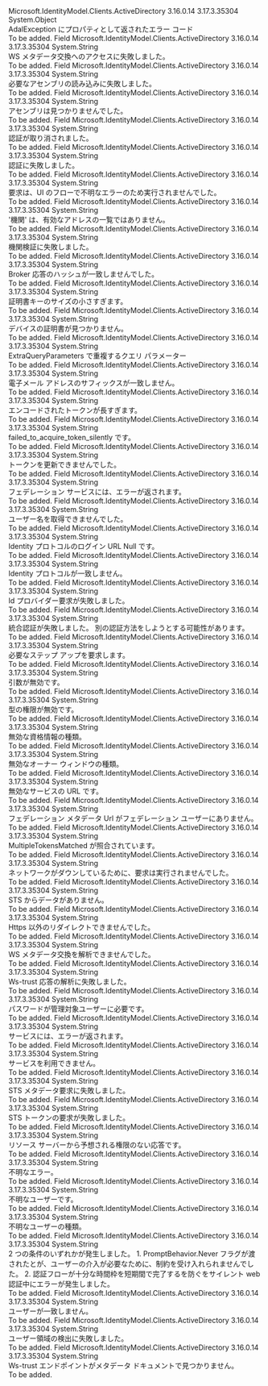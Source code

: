 <Type Name="AdalError" FullName="Microsoft.IdentityModel.Clients.ActiveDirectory.AdalError">
  <TypeSignature Language="C#" Value="public static class AdalError" />
  <TypeSignature Language="ILAsm" Value=".class public auto ansi abstract sealed beforefieldinit AdalError extends System.Object" />
  <TypeSignature Language="DocId" Value="T:Microsoft.IdentityModel.Clients.ActiveDirectory.AdalError" />
  <TypeSignature Language="VB.NET" Value="Public Class AdalError" />
  <TypeSignature Language="F#" Value="type AdalError = class" />
  <AssemblyInfo>
    <AssemblyName>Microsoft.IdentityModel.Clients.ActiveDirectory</AssemblyName>
    <AssemblyVersion>3.16.0.14</AssemblyVersion>
    <AssemblyVersion>3.17.3.35304</AssemblyVersion>
  </AssemblyInfo>
  <Base>
    <BaseTypeName>System.Object</BaseTypeName>
  </Base>
  <Interfaces />
  <Docs>
    <summary>
            AdalException にプロパティとして返されたエラー コード
            </summary>
    <remarks>To be added.</remarks>
  </Docs>
  <Members>
    <Member MemberName="AccessingWsMetadataExchangeFailed">
      <MemberSignature Language="C#" Value="public const string AccessingWsMetadataExchangeFailed;" />
      <MemberSignature Language="ILAsm" Value=".field public static literal string AccessingWsMetadataExchangeFailed" />
      <MemberSignature Language="DocId" Value="F:Microsoft.IdentityModel.Clients.ActiveDirectory.AdalError.AccessingWsMetadataExchangeFailed" />
      <MemberSignature Language="VB.NET" Value="Public Const AccessingWsMetadataExchangeFailed As String " />
      <MemberSignature Language="F#" Value="val mutable AccessingWsMetadataExchangeFailed : string" Usage="Microsoft.IdentityModel.Clients.ActiveDirectory.AdalError.AccessingWsMetadataExchangeFailed" />
      <MemberType>Field</MemberType>
      <AssemblyInfo>
        <AssemblyName>Microsoft.IdentityModel.Clients.ActiveDirectory</AssemblyName>
        <AssemblyVersion>3.16.0.14</AssemblyVersion>
        <AssemblyVersion>3.17.3.35304</AssemblyVersion>
      </AssemblyInfo>
      <ReturnValue>
        <ReturnType>System.String</ReturnType>
      </ReturnValue>
      <Docs>
        <summary>
            WS メタデータ交換へのアクセスに失敗しました。
            </summary>
        <remarks>To be added.</remarks>
      </Docs>
    </Member>
    <Member MemberName="AssemblyLoadFailed">
      <MemberSignature Language="C#" Value="public const string AssemblyLoadFailed;" />
      <MemberSignature Language="ILAsm" Value=".field public static literal string AssemblyLoadFailed" />
      <MemberSignature Language="DocId" Value="F:Microsoft.IdentityModel.Clients.ActiveDirectory.AdalError.AssemblyLoadFailed" />
      <MemberSignature Language="VB.NET" Value="Public Const AssemblyLoadFailed As String " />
      <MemberSignature Language="F#" Value="val mutable AssemblyLoadFailed : string" Usage="Microsoft.IdentityModel.Clients.ActiveDirectory.AdalError.AssemblyLoadFailed" />
      <MemberType>Field</MemberType>
      <AssemblyInfo>
        <AssemblyName>Microsoft.IdentityModel.Clients.ActiveDirectory</AssemblyName>
        <AssemblyVersion>3.16.0.14</AssemblyVersion>
        <AssemblyVersion>3.17.3.35304</AssemblyVersion>
      </AssemblyInfo>
      <ReturnValue>
        <ReturnType>System.String</ReturnType>
      </ReturnValue>
      <Docs>
        <summary>
            必要なアセンブリの読み込みに失敗しました。
            </summary>
        <remarks>To be added.</remarks>
      </Docs>
    </Member>
    <Member MemberName="AssemblyNotFound">
      <MemberSignature Language="C#" Value="public const string AssemblyNotFound;" />
      <MemberSignature Language="ILAsm" Value=".field public static literal string AssemblyNotFound" />
      <MemberSignature Language="DocId" Value="F:Microsoft.IdentityModel.Clients.ActiveDirectory.AdalError.AssemblyNotFound" />
      <MemberSignature Language="VB.NET" Value="Public Const AssemblyNotFound As String " />
      <MemberSignature Language="F#" Value="val mutable AssemblyNotFound : string" Usage="Microsoft.IdentityModel.Clients.ActiveDirectory.AdalError.AssemblyNotFound" />
      <MemberType>Field</MemberType>
      <AssemblyInfo>
        <AssemblyName>Microsoft.IdentityModel.Clients.ActiveDirectory</AssemblyName>
        <AssemblyVersion>3.16.0.14</AssemblyVersion>
        <AssemblyVersion>3.17.3.35304</AssemblyVersion>
      </AssemblyInfo>
      <ReturnValue>
        <ReturnType>System.String</ReturnType>
      </ReturnValue>
      <Docs>
        <summary>
            アセンブリは見つかりませんでした。
            </summary>
        <remarks>To be added.</remarks>
      </Docs>
    </Member>
    <Member MemberName="AuthenticationCanceled">
      <MemberSignature Language="C#" Value="public const string AuthenticationCanceled;" />
      <MemberSignature Language="ILAsm" Value=".field public static literal string AuthenticationCanceled" />
      <MemberSignature Language="DocId" Value="F:Microsoft.IdentityModel.Clients.ActiveDirectory.AdalError.AuthenticationCanceled" />
      <MemberSignature Language="VB.NET" Value="Public Const AuthenticationCanceled As String " />
      <MemberSignature Language="F#" Value="val mutable AuthenticationCanceled : string" Usage="Microsoft.IdentityModel.Clients.ActiveDirectory.AdalError.AuthenticationCanceled" />
      <MemberType>Field</MemberType>
      <AssemblyInfo>
        <AssemblyName>Microsoft.IdentityModel.Clients.ActiveDirectory</AssemblyName>
        <AssemblyVersion>3.16.0.14</AssemblyVersion>
        <AssemblyVersion>3.17.3.35304</AssemblyVersion>
      </AssemblyInfo>
      <ReturnValue>
        <ReturnType>System.String</ReturnType>
      </ReturnValue>
      <Docs>
        <summary>
            認証が取り消されました。
            </summary>
        <remarks>To be added.</remarks>
      </Docs>
    </Member>
    <Member MemberName="AuthenticationFailed">
      <MemberSignature Language="C#" Value="public const string AuthenticationFailed;" />
      <MemberSignature Language="ILAsm" Value=".field public static literal string AuthenticationFailed" />
      <MemberSignature Language="DocId" Value="F:Microsoft.IdentityModel.Clients.ActiveDirectory.AdalError.AuthenticationFailed" />
      <MemberSignature Language="VB.NET" Value="Public Const AuthenticationFailed As String " />
      <MemberSignature Language="F#" Value="val mutable AuthenticationFailed : string" Usage="Microsoft.IdentityModel.Clients.ActiveDirectory.AdalError.AuthenticationFailed" />
      <MemberType>Field</MemberType>
      <AssemblyInfo>
        <AssemblyName>Microsoft.IdentityModel.Clients.ActiveDirectory</AssemblyName>
        <AssemblyVersion>3.16.0.14</AssemblyVersion>
        <AssemblyVersion>3.17.3.35304</AssemblyVersion>
      </AssemblyInfo>
      <ReturnValue>
        <ReturnType>System.String</ReturnType>
      </ReturnValue>
      <Docs>
        <summary>
            認証に失敗しました。
            </summary>
        <remarks>To be added.</remarks>
      </Docs>
    </Member>
    <Member MemberName="AuthenticationUiFailed">
      <MemberSignature Language="C#" Value="public const string AuthenticationUiFailed;" />
      <MemberSignature Language="ILAsm" Value=".field public static literal string AuthenticationUiFailed" />
      <MemberSignature Language="DocId" Value="F:Microsoft.IdentityModel.Clients.ActiveDirectory.AdalError.AuthenticationUiFailed" />
      <MemberSignature Language="VB.NET" Value="Public Const AuthenticationUiFailed As String " />
      <MemberSignature Language="F#" Value="val mutable AuthenticationUiFailed : string" Usage="Microsoft.IdentityModel.Clients.ActiveDirectory.AdalError.AuthenticationUiFailed" />
      <MemberType>Field</MemberType>
      <AssemblyInfo>
        <AssemblyName>Microsoft.IdentityModel.Clients.ActiveDirectory</AssemblyName>
        <AssemblyVersion>3.16.0.14</AssemblyVersion>
        <AssemblyVersion>3.17.3.35304</AssemblyVersion>
      </AssemblyInfo>
      <ReturnValue>
        <ReturnType>System.String</ReturnType>
      </ReturnValue>
      <Docs>
        <summary>
            要求は、UI のフローで不明なエラーのため実行されませんでした。
            </summary>
        <remarks>To be added.</remarks>
      </Docs>
    </Member>
    <Member MemberName="AuthorityNotInValidList">
      <MemberSignature Language="C#" Value="public const string AuthorityNotInValidList;" />
      <MemberSignature Language="ILAsm" Value=".field public static literal string AuthorityNotInValidList" />
      <MemberSignature Language="DocId" Value="F:Microsoft.IdentityModel.Clients.ActiveDirectory.AdalError.AuthorityNotInValidList" />
      <MemberSignature Language="VB.NET" Value="Public Const AuthorityNotInValidList As String " />
      <MemberSignature Language="F#" Value="val mutable AuthorityNotInValidList : string" Usage="Microsoft.IdentityModel.Clients.ActiveDirectory.AdalError.AuthorityNotInValidList" />
      <MemberType>Field</MemberType>
      <AssemblyInfo>
        <AssemblyName>Microsoft.IdentityModel.Clients.ActiveDirectory</AssemblyName>
        <AssemblyVersion>3.16.0.14</AssemblyVersion>
        <AssemblyVersion>3.17.3.35304</AssemblyVersion>
      </AssemblyInfo>
      <ReturnValue>
        <ReturnType>System.String</ReturnType>
      </ReturnValue>
      <Docs>
        <summary>
            '機関' は、有効なアドレスの一覧ではありません。
            </summary>
        <remarks>To be added.</remarks>
      </Docs>
    </Member>
    <Member MemberName="AuthorityValidationFailed">
      <MemberSignature Language="C#" Value="public const string AuthorityValidationFailed;" />
      <MemberSignature Language="ILAsm" Value=".field public static literal string AuthorityValidationFailed" />
      <MemberSignature Language="DocId" Value="F:Microsoft.IdentityModel.Clients.ActiveDirectory.AdalError.AuthorityValidationFailed" />
      <MemberSignature Language="VB.NET" Value="Public Const AuthorityValidationFailed As String " />
      <MemberSignature Language="F#" Value="val mutable AuthorityValidationFailed : string" Usage="Microsoft.IdentityModel.Clients.ActiveDirectory.AdalError.AuthorityValidationFailed" />
      <MemberType>Field</MemberType>
      <AssemblyInfo>
        <AssemblyName>Microsoft.IdentityModel.Clients.ActiveDirectory</AssemblyName>
        <AssemblyVersion>3.16.0.14</AssemblyVersion>
        <AssemblyVersion>3.17.3.35304</AssemblyVersion>
      </AssemblyInfo>
      <ReturnValue>
        <ReturnType>System.String</ReturnType>
      </ReturnValue>
      <Docs>
        <summary>
            機関検証に失敗しました。
            </summary>
        <remarks>To be added.</remarks>
      </Docs>
    </Member>
    <Member MemberName="BrokerReponseHashMismatch">
      <MemberSignature Language="C#" Value="public const string BrokerReponseHashMismatch;" />
      <MemberSignature Language="ILAsm" Value=".field public static literal string BrokerReponseHashMismatch" />
      <MemberSignature Language="DocId" Value="F:Microsoft.IdentityModel.Clients.ActiveDirectory.AdalError.BrokerReponseHashMismatch" />
      <MemberSignature Language="VB.NET" Value="Public Const BrokerReponseHashMismatch As String " />
      <MemberSignature Language="F#" Value="val mutable BrokerReponseHashMismatch : string" Usage="Microsoft.IdentityModel.Clients.ActiveDirectory.AdalError.BrokerReponseHashMismatch" />
      <MemberType>Field</MemberType>
      <AssemblyInfo>
        <AssemblyName>Microsoft.IdentityModel.Clients.ActiveDirectory</AssemblyName>
        <AssemblyVersion>3.16.0.14</AssemblyVersion>
        <AssemblyVersion>3.17.3.35304</AssemblyVersion>
      </AssemblyInfo>
      <ReturnValue>
        <ReturnType>System.String</ReturnType>
      </ReturnValue>
      <Docs>
        <summary>
            Broker 応答のハッシュが一致しませんでした。
            </summary>
        <remarks>To be added.</remarks>
      </Docs>
    </Member>
    <Member MemberName="CertificateKeySizeTooSmall">
      <MemberSignature Language="C#" Value="public const string CertificateKeySizeTooSmall;" />
      <MemberSignature Language="ILAsm" Value=".field public static literal string CertificateKeySizeTooSmall" />
      <MemberSignature Language="DocId" Value="F:Microsoft.IdentityModel.Clients.ActiveDirectory.AdalError.CertificateKeySizeTooSmall" />
      <MemberSignature Language="VB.NET" Value="Public Const CertificateKeySizeTooSmall As String " />
      <MemberSignature Language="F#" Value="val mutable CertificateKeySizeTooSmall : string" Usage="Microsoft.IdentityModel.Clients.ActiveDirectory.AdalError.CertificateKeySizeTooSmall" />
      <MemberType>Field</MemberType>
      <AssemblyInfo>
        <AssemblyName>Microsoft.IdentityModel.Clients.ActiveDirectory</AssemblyName>
        <AssemblyVersion>3.16.0.14</AssemblyVersion>
        <AssemblyVersion>3.17.3.35304</AssemblyVersion>
      </AssemblyInfo>
      <ReturnValue>
        <ReturnType>System.String</ReturnType>
      </ReturnValue>
      <Docs>
        <summary>
            証明書キーのサイズの小さすぎます。
            </summary>
        <remarks>To be added.</remarks>
      </Docs>
    </Member>
    <Member MemberName="DeviceCertificateNotFound">
      <MemberSignature Language="C#" Value="public const string DeviceCertificateNotFound;" />
      <MemberSignature Language="ILAsm" Value=".field public static literal string DeviceCertificateNotFound" />
      <MemberSignature Language="DocId" Value="F:Microsoft.IdentityModel.Clients.ActiveDirectory.AdalError.DeviceCertificateNotFound" />
      <MemberSignature Language="VB.NET" Value="Public Const DeviceCertificateNotFound As String " />
      <MemberSignature Language="F#" Value="val mutable DeviceCertificateNotFound : string" Usage="Microsoft.IdentityModel.Clients.ActiveDirectory.AdalError.DeviceCertificateNotFound" />
      <MemberType>Field</MemberType>
      <AssemblyInfo>
        <AssemblyName>Microsoft.IdentityModel.Clients.ActiveDirectory</AssemblyName>
        <AssemblyVersion>3.16.0.14</AssemblyVersion>
        <AssemblyVersion>3.17.3.35304</AssemblyVersion>
      </AssemblyInfo>
      <ReturnValue>
        <ReturnType>System.String</ReturnType>
      </ReturnValue>
      <Docs>
        <summary>
            デバイスの証明書が見つかりません。
            </summary>
        <remarks>To be added.</remarks>
      </Docs>
    </Member>
    <Member MemberName="DuplicateQueryParameter">
      <MemberSignature Language="C#" Value="public const string DuplicateQueryParameter;" />
      <MemberSignature Language="ILAsm" Value=".field public static literal string DuplicateQueryParameter" />
      <MemberSignature Language="DocId" Value="F:Microsoft.IdentityModel.Clients.ActiveDirectory.AdalError.DuplicateQueryParameter" />
      <MemberSignature Language="VB.NET" Value="Public Const DuplicateQueryParameter As String " />
      <MemberSignature Language="F#" Value="val mutable DuplicateQueryParameter : string" Usage="Microsoft.IdentityModel.Clients.ActiveDirectory.AdalError.DuplicateQueryParameter" />
      <MemberType>Field</MemberType>
      <AssemblyInfo>
        <AssemblyName>Microsoft.IdentityModel.Clients.ActiveDirectory</AssemblyName>
        <AssemblyVersion>3.16.0.14</AssemblyVersion>
        <AssemblyVersion>3.17.3.35304</AssemblyVersion>
      </AssemblyInfo>
      <ReturnValue>
        <ReturnType>System.String</ReturnType>
      </ReturnValue>
      <Docs>
        <summary>
            ExtraQueryParameters で重複するクエリ パラメーター
            </summary>
        <remarks>To be added.</remarks>
      </Docs>
    </Member>
    <Member MemberName="EmailAddressSuffixMismatch">
      <MemberSignature Language="C#" Value="public const string EmailAddressSuffixMismatch;" />
      <MemberSignature Language="ILAsm" Value=".field public static literal string EmailAddressSuffixMismatch" />
      <MemberSignature Language="DocId" Value="F:Microsoft.IdentityModel.Clients.ActiveDirectory.AdalError.EmailAddressSuffixMismatch" />
      <MemberSignature Language="VB.NET" Value="Public Const EmailAddressSuffixMismatch As String " />
      <MemberSignature Language="F#" Value="val mutable EmailAddressSuffixMismatch : string" Usage="Microsoft.IdentityModel.Clients.ActiveDirectory.AdalError.EmailAddressSuffixMismatch" />
      <MemberType>Field</MemberType>
      <AssemblyInfo>
        <AssemblyName>Microsoft.IdentityModel.Clients.ActiveDirectory</AssemblyName>
        <AssemblyVersion>3.16.0.14</AssemblyVersion>
        <AssemblyVersion>3.17.3.35304</AssemblyVersion>
      </AssemblyInfo>
      <ReturnValue>
        <ReturnType>System.String</ReturnType>
      </ReturnValue>
      <Docs>
        <summary>
            電子メール アドレスのサフィックスが一致しません。
            </summary>
        <remarks>To be added.</remarks>
      </Docs>
    </Member>
    <Member MemberName="EncodedTokenTooLong">
      <MemberSignature Language="C#" Value="public const string EncodedTokenTooLong;" />
      <MemberSignature Language="ILAsm" Value=".field public static literal string EncodedTokenTooLong" />
      <MemberSignature Language="DocId" Value="F:Microsoft.IdentityModel.Clients.ActiveDirectory.AdalError.EncodedTokenTooLong" />
      <MemberSignature Language="VB.NET" Value="Public Const EncodedTokenTooLong As String " />
      <MemberSignature Language="F#" Value="val mutable EncodedTokenTooLong : string" Usage="Microsoft.IdentityModel.Clients.ActiveDirectory.AdalError.EncodedTokenTooLong" />
      <MemberType>Field</MemberType>
      <AssemblyInfo>
        <AssemblyName>Microsoft.IdentityModel.Clients.ActiveDirectory</AssemblyName>
        <AssemblyVersion>3.16.0.14</AssemblyVersion>
        <AssemblyVersion>3.17.3.35304</AssemblyVersion>
      </AssemblyInfo>
      <ReturnValue>
        <ReturnType>System.String</ReturnType>
      </ReturnValue>
      <Docs>
        <summary>
            エンコードされたトークンが長すぎます。
            </summary>
        <remarks>To be added.</remarks>
      </Docs>
    </Member>
    <Member MemberName="FailedToAcquireTokenSilently">
      <MemberSignature Language="C#" Value="public const string FailedToAcquireTokenSilently;" />
      <MemberSignature Language="ILAsm" Value=".field public static literal string FailedToAcquireTokenSilently" />
      <MemberSignature Language="DocId" Value="F:Microsoft.IdentityModel.Clients.ActiveDirectory.AdalError.FailedToAcquireTokenSilently" />
      <MemberSignature Language="VB.NET" Value="Public Const FailedToAcquireTokenSilently As String " />
      <MemberSignature Language="F#" Value="val mutable FailedToAcquireTokenSilently : string" Usage="Microsoft.IdentityModel.Clients.ActiveDirectory.AdalError.FailedToAcquireTokenSilently" />
      <MemberType>Field</MemberType>
      <AssemblyInfo>
        <AssemblyName>Microsoft.IdentityModel.Clients.ActiveDirectory</AssemblyName>
        <AssemblyVersion>3.16.0.14</AssemblyVersion>
        <AssemblyVersion>3.17.3.35304</AssemblyVersion>
      </AssemblyInfo>
      <ReturnValue>
        <ReturnType>System.String</ReturnType>
      </ReturnValue>
      <Docs>
        <summary>
            failed_to_acquire_token_silently です。
            </summary>
        <remarks>To be added.</remarks>
      </Docs>
    </Member>
    <Member MemberName="FailedToRefreshToken">
      <MemberSignature Language="C#" Value="public const string FailedToRefreshToken;" />
      <MemberSignature Language="ILAsm" Value=".field public static literal string FailedToRefreshToken" />
      <MemberSignature Language="DocId" Value="F:Microsoft.IdentityModel.Clients.ActiveDirectory.AdalError.FailedToRefreshToken" />
      <MemberSignature Language="VB.NET" Value="Public Const FailedToRefreshToken As String " />
      <MemberSignature Language="F#" Value="val mutable FailedToRefreshToken : string" Usage="Microsoft.IdentityModel.Clients.ActiveDirectory.AdalError.FailedToRefreshToken" />
      <MemberType>Field</MemberType>
      <AssemblyInfo>
        <AssemblyName>Microsoft.IdentityModel.Clients.ActiveDirectory</AssemblyName>
        <AssemblyVersion>3.16.0.14</AssemblyVersion>
        <AssemblyVersion>3.17.3.35304</AssemblyVersion>
      </AssemblyInfo>
      <ReturnValue>
        <ReturnType>System.String</ReturnType>
      </ReturnValue>
      <Docs>
        <summary>
            トークンを更新できませんでした。
            </summary>
        <remarks>To be added.</remarks>
      </Docs>
    </Member>
    <Member MemberName="FederatedServiceReturnedError">
      <MemberSignature Language="C#" Value="public const string FederatedServiceReturnedError;" />
      <MemberSignature Language="ILAsm" Value=".field public static literal string FederatedServiceReturnedError" />
      <MemberSignature Language="DocId" Value="F:Microsoft.IdentityModel.Clients.ActiveDirectory.AdalError.FederatedServiceReturnedError" />
      <MemberSignature Language="VB.NET" Value="Public Const FederatedServiceReturnedError As String " />
      <MemberSignature Language="F#" Value="val mutable FederatedServiceReturnedError : string" Usage="Microsoft.IdentityModel.Clients.ActiveDirectory.AdalError.FederatedServiceReturnedError" />
      <MemberType>Field</MemberType>
      <AssemblyInfo>
        <AssemblyName>Microsoft.IdentityModel.Clients.ActiveDirectory</AssemblyName>
        <AssemblyVersion>3.16.0.14</AssemblyVersion>
        <AssemblyVersion>3.17.3.35304</AssemblyVersion>
      </AssemblyInfo>
      <ReturnValue>
        <ReturnType>System.String</ReturnType>
      </ReturnValue>
      <Docs>
        <summary>
            フェデレーション サービスには、エラーが返されます。
            </summary>
        <remarks>To be added.</remarks>
      </Docs>
    </Member>
    <Member MemberName="GetUserNameFailed">
      <MemberSignature Language="C#" Value="public const string GetUserNameFailed;" />
      <MemberSignature Language="ILAsm" Value=".field public static literal string GetUserNameFailed" />
      <MemberSignature Language="DocId" Value="F:Microsoft.IdentityModel.Clients.ActiveDirectory.AdalError.GetUserNameFailed" />
      <MemberSignature Language="VB.NET" Value="Public Const GetUserNameFailed As String " />
      <MemberSignature Language="F#" Value="val mutable GetUserNameFailed : string" Usage="Microsoft.IdentityModel.Clients.ActiveDirectory.AdalError.GetUserNameFailed" />
      <MemberType>Field</MemberType>
      <AssemblyInfo>
        <AssemblyName>Microsoft.IdentityModel.Clients.ActiveDirectory</AssemblyName>
        <AssemblyVersion>3.16.0.14</AssemblyVersion>
        <AssemblyVersion>3.17.3.35304</AssemblyVersion>
      </AssemblyInfo>
      <ReturnValue>
        <ReturnType>System.String</ReturnType>
      </ReturnValue>
      <Docs>
        <summary>
            ユーザー名を取得できませんでした。
            </summary>
        <remarks>To be added.</remarks>
      </Docs>
    </Member>
    <Member MemberName="IdentityProtocolLoginUrlNull">
      <MemberSignature Language="C#" Value="public const string IdentityProtocolLoginUrlNull;" />
      <MemberSignature Language="ILAsm" Value=".field public static literal string IdentityProtocolLoginUrlNull" />
      <MemberSignature Language="DocId" Value="F:Microsoft.IdentityModel.Clients.ActiveDirectory.AdalError.IdentityProtocolLoginUrlNull" />
      <MemberSignature Language="VB.NET" Value="Public Const IdentityProtocolLoginUrlNull As String " />
      <MemberSignature Language="F#" Value="val mutable IdentityProtocolLoginUrlNull : string" Usage="Microsoft.IdentityModel.Clients.ActiveDirectory.AdalError.IdentityProtocolLoginUrlNull" />
      <MemberType>Field</MemberType>
      <AssemblyInfo>
        <AssemblyName>Microsoft.IdentityModel.Clients.ActiveDirectory</AssemblyName>
        <AssemblyVersion>3.16.0.14</AssemblyVersion>
        <AssemblyVersion>3.17.3.35304</AssemblyVersion>
      </AssemblyInfo>
      <ReturnValue>
        <ReturnType>System.String</ReturnType>
      </ReturnValue>
      <Docs>
        <summary>
            Identity プロトコルのログイン URL Null です。
            </summary>
        <remarks>To be added.</remarks>
      </Docs>
    </Member>
    <Member MemberName="IdentityProtocolMismatch">
      <MemberSignature Language="C#" Value="public const string IdentityProtocolMismatch;" />
      <MemberSignature Language="ILAsm" Value=".field public static literal string IdentityProtocolMismatch" />
      <MemberSignature Language="DocId" Value="F:Microsoft.IdentityModel.Clients.ActiveDirectory.AdalError.IdentityProtocolMismatch" />
      <MemberSignature Language="VB.NET" Value="Public Const IdentityProtocolMismatch As String " />
      <MemberSignature Language="F#" Value="val mutable IdentityProtocolMismatch : string" Usage="Microsoft.IdentityModel.Clients.ActiveDirectory.AdalError.IdentityProtocolMismatch" />
      <MemberType>Field</MemberType>
      <AssemblyInfo>
        <AssemblyName>Microsoft.IdentityModel.Clients.ActiveDirectory</AssemblyName>
        <AssemblyVersion>3.16.0.14</AssemblyVersion>
        <AssemblyVersion>3.17.3.35304</AssemblyVersion>
      </AssemblyInfo>
      <ReturnValue>
        <ReturnType>System.String</ReturnType>
      </ReturnValue>
      <Docs>
        <summary>
            Identity プロトコルが一致しません。
            </summary>
        <remarks>To be added.</remarks>
      </Docs>
    </Member>
    <Member MemberName="IdentityProviderRequestFailed">
      <MemberSignature Language="C#" Value="public const string IdentityProviderRequestFailed;" />
      <MemberSignature Language="ILAsm" Value=".field public static literal string IdentityProviderRequestFailed" />
      <MemberSignature Language="DocId" Value="F:Microsoft.IdentityModel.Clients.ActiveDirectory.AdalError.IdentityProviderRequestFailed" />
      <MemberSignature Language="VB.NET" Value="Public Const IdentityProviderRequestFailed As String " />
      <MemberSignature Language="F#" Value="val mutable IdentityProviderRequestFailed : string" Usage="Microsoft.IdentityModel.Clients.ActiveDirectory.AdalError.IdentityProviderRequestFailed" />
      <MemberType>Field</MemberType>
      <AssemblyInfo>
        <AssemblyName>Microsoft.IdentityModel.Clients.ActiveDirectory</AssemblyName>
        <AssemblyVersion>3.16.0.14</AssemblyVersion>
        <AssemblyVersion>3.17.3.35304</AssemblyVersion>
      </AssemblyInfo>
      <ReturnValue>
        <ReturnType>System.String</ReturnType>
      </ReturnValue>
      <Docs>
        <summary>
            Id プロバイダー要求が失敗しました。
            </summary>
        <remarks>To be added.</remarks>
      </Docs>
    </Member>
    <Member MemberName="IntegratedAuthFailed">
      <MemberSignature Language="C#" Value="public const string IntegratedAuthFailed;" />
      <MemberSignature Language="ILAsm" Value=".field public static literal string IntegratedAuthFailed" />
      <MemberSignature Language="DocId" Value="F:Microsoft.IdentityModel.Clients.ActiveDirectory.AdalError.IntegratedAuthFailed" />
      <MemberSignature Language="VB.NET" Value="Public Const IntegratedAuthFailed As String " />
      <MemberSignature Language="F#" Value="val mutable IntegratedAuthFailed : string" Usage="Microsoft.IdentityModel.Clients.ActiveDirectory.AdalError.IntegratedAuthFailed" />
      <MemberType>Field</MemberType>
      <AssemblyInfo>
        <AssemblyName>Microsoft.IdentityModel.Clients.ActiveDirectory</AssemblyName>
        <AssemblyVersion>3.16.0.14</AssemblyVersion>
        <AssemblyVersion>3.17.3.35304</AssemblyVersion>
      </AssemblyInfo>
      <ReturnValue>
        <ReturnType>System.String</ReturnType>
      </ReturnValue>
      <Docs>
        <summary>
            統合認証が失敗しました。 別の認証方法をしようとする可能性があります。
            </summary>
        <remarks>To be added.</remarks>
      </Docs>
    </Member>
    <Member MemberName="InteractionRequired">
      <MemberSignature Language="C#" Value="public const string InteractionRequired;" />
      <MemberSignature Language="ILAsm" Value=".field public static literal string InteractionRequired" />
      <MemberSignature Language="DocId" Value="F:Microsoft.IdentityModel.Clients.ActiveDirectory.AdalError.InteractionRequired" />
      <MemberSignature Language="VB.NET" Value="Public Const InteractionRequired As String " />
      <MemberSignature Language="F#" Value="val mutable InteractionRequired : string" Usage="Microsoft.IdentityModel.Clients.ActiveDirectory.AdalError.InteractionRequired" />
      <MemberType>Field</MemberType>
      <AssemblyInfo>
        <AssemblyName>Microsoft.IdentityModel.Clients.ActiveDirectory</AssemblyName>
        <AssemblyVersion>3.16.0.14</AssemblyVersion>
        <AssemblyVersion>3.17.3.35304</AssemblyVersion>
      </AssemblyInfo>
      <ReturnValue>
        <ReturnType>System.String</ReturnType>
      </ReturnValue>
      <Docs>
        <summary>
            必要なステップ アップを要求します。
            </summary>
        <remarks>To be added.</remarks>
      </Docs>
    </Member>
    <Member MemberName="InvalidArgument">
      <MemberSignature Language="C#" Value="public const string InvalidArgument;" />
      <MemberSignature Language="ILAsm" Value=".field public static literal string InvalidArgument" />
      <MemberSignature Language="DocId" Value="F:Microsoft.IdentityModel.Clients.ActiveDirectory.AdalError.InvalidArgument" />
      <MemberSignature Language="VB.NET" Value="Public Const InvalidArgument As String " />
      <MemberSignature Language="F#" Value="val mutable InvalidArgument : string" Usage="Microsoft.IdentityModel.Clients.ActiveDirectory.AdalError.InvalidArgument" />
      <MemberType>Field</MemberType>
      <AssemblyInfo>
        <AssemblyName>Microsoft.IdentityModel.Clients.ActiveDirectory</AssemblyName>
        <AssemblyVersion>3.16.0.14</AssemblyVersion>
        <AssemblyVersion>3.17.3.35304</AssemblyVersion>
      </AssemblyInfo>
      <ReturnValue>
        <ReturnType>System.String</ReturnType>
      </ReturnValue>
      <Docs>
        <summary>
            引数が無効です。
            </summary>
        <remarks>To be added.</remarks>
      </Docs>
    </Member>
    <Member MemberName="InvalidAuthorityType">
      <MemberSignature Language="C#" Value="public const string InvalidAuthorityType;" />
      <MemberSignature Language="ILAsm" Value=".field public static literal string InvalidAuthorityType" />
      <MemberSignature Language="DocId" Value="F:Microsoft.IdentityModel.Clients.ActiveDirectory.AdalError.InvalidAuthorityType" />
      <MemberSignature Language="VB.NET" Value="Public Const InvalidAuthorityType As String " />
      <MemberSignature Language="F#" Value="val mutable InvalidAuthorityType : string" Usage="Microsoft.IdentityModel.Clients.ActiveDirectory.AdalError.InvalidAuthorityType" />
      <MemberType>Field</MemberType>
      <AssemblyInfo>
        <AssemblyName>Microsoft.IdentityModel.Clients.ActiveDirectory</AssemblyName>
        <AssemblyVersion>3.16.0.14</AssemblyVersion>
        <AssemblyVersion>3.17.3.35304</AssemblyVersion>
      </AssemblyInfo>
      <ReturnValue>
        <ReturnType>System.String</ReturnType>
      </ReturnValue>
      <Docs>
        <summary>
            型の権限が無効です。
            </summary>
        <remarks>To be added.</remarks>
      </Docs>
    </Member>
    <Member MemberName="InvalidCredentialType">
      <MemberSignature Language="C#" Value="public const string InvalidCredentialType;" />
      <MemberSignature Language="ILAsm" Value=".field public static literal string InvalidCredentialType" />
      <MemberSignature Language="DocId" Value="F:Microsoft.IdentityModel.Clients.ActiveDirectory.AdalError.InvalidCredentialType" />
      <MemberSignature Language="VB.NET" Value="Public Const InvalidCredentialType As String " />
      <MemberSignature Language="F#" Value="val mutable InvalidCredentialType : string" Usage="Microsoft.IdentityModel.Clients.ActiveDirectory.AdalError.InvalidCredentialType" />
      <MemberType>Field</MemberType>
      <AssemblyInfo>
        <AssemblyName>Microsoft.IdentityModel.Clients.ActiveDirectory</AssemblyName>
        <AssemblyVersion>3.16.0.14</AssemblyVersion>
        <AssemblyVersion>3.17.3.35304</AssemblyVersion>
      </AssemblyInfo>
      <ReturnValue>
        <ReturnType>System.String</ReturnType>
      </ReturnValue>
      <Docs>
        <summary>
            無効な資格情報の種類。
            </summary>
        <remarks>To be added.</remarks>
      </Docs>
    </Member>
    <Member MemberName="InvalidOwnerWindowType">
      <MemberSignature Language="C#" Value="public const string InvalidOwnerWindowType;" />
      <MemberSignature Language="ILAsm" Value=".field public static literal string InvalidOwnerWindowType" />
      <MemberSignature Language="DocId" Value="F:Microsoft.IdentityModel.Clients.ActiveDirectory.AdalError.InvalidOwnerWindowType" />
      <MemberSignature Language="VB.NET" Value="Public Const InvalidOwnerWindowType As String " />
      <MemberSignature Language="F#" Value="val mutable InvalidOwnerWindowType : string" Usage="Microsoft.IdentityModel.Clients.ActiveDirectory.AdalError.InvalidOwnerWindowType" />
      <MemberType>Field</MemberType>
      <AssemblyInfo>
        <AssemblyName>Microsoft.IdentityModel.Clients.ActiveDirectory</AssemblyName>
        <AssemblyVersion>3.16.0.14</AssemblyVersion>
        <AssemblyVersion>3.17.3.35304</AssemblyVersion>
      </AssemblyInfo>
      <ReturnValue>
        <ReturnType>System.String</ReturnType>
      </ReturnValue>
      <Docs>
        <summary>
            無効なオーナー ウィンドウの種類。
            </summary>
        <remarks>To be added.</remarks>
      </Docs>
    </Member>
    <Member MemberName="InvalidServiceUrl">
      <MemberSignature Language="C#" Value="public const string InvalidServiceUrl;" />
      <MemberSignature Language="ILAsm" Value=".field public static literal string InvalidServiceUrl" />
      <MemberSignature Language="DocId" Value="F:Microsoft.IdentityModel.Clients.ActiveDirectory.AdalError.InvalidServiceUrl" />
      <MemberSignature Language="VB.NET" Value="Public Const InvalidServiceUrl As String " />
      <MemberSignature Language="F#" Value="val mutable InvalidServiceUrl : string" Usage="Microsoft.IdentityModel.Clients.ActiveDirectory.AdalError.InvalidServiceUrl" />
      <MemberType>Field</MemberType>
      <AssemblyInfo>
        <AssemblyName>Microsoft.IdentityModel.Clients.ActiveDirectory</AssemblyName>
        <AssemblyVersion>3.16.0.14</AssemblyVersion>
        <AssemblyVersion>3.17.3.35304</AssemblyVersion>
      </AssemblyInfo>
      <ReturnValue>
        <ReturnType>System.String</ReturnType>
      </ReturnValue>
      <Docs>
        <summary>
            無効なサービスの URL です。
            </summary>
        <remarks>To be added.</remarks>
      </Docs>
    </Member>
    <Member MemberName="MissingFederationMetadataUrl">
      <MemberSignature Language="C#" Value="public const string MissingFederationMetadataUrl;" />
      <MemberSignature Language="ILAsm" Value=".field public static literal string MissingFederationMetadataUrl" />
      <MemberSignature Language="DocId" Value="F:Microsoft.IdentityModel.Clients.ActiveDirectory.AdalError.MissingFederationMetadataUrl" />
      <MemberSignature Language="VB.NET" Value="Public Const MissingFederationMetadataUrl As String " />
      <MemberSignature Language="F#" Value="val mutable MissingFederationMetadataUrl : string" Usage="Microsoft.IdentityModel.Clients.ActiveDirectory.AdalError.MissingFederationMetadataUrl" />
      <MemberType>Field</MemberType>
      <AssemblyInfo>
        <AssemblyName>Microsoft.IdentityModel.Clients.ActiveDirectory</AssemblyName>
        <AssemblyVersion>3.16.0.14</AssemblyVersion>
        <AssemblyVersion>3.17.3.35304</AssemblyVersion>
      </AssemblyInfo>
      <ReturnValue>
        <ReturnType>System.String</ReturnType>
      </ReturnValue>
      <Docs>
        <summary>
            フェデレーション メタデータ Url がフェデレーション ユーザーにありません。
            </summary>
        <remarks>To be added.</remarks>
      </Docs>
    </Member>
    <Member MemberName="MultipleTokensMatched">
      <MemberSignature Language="C#" Value="public const string MultipleTokensMatched;" />
      <MemberSignature Language="ILAsm" Value=".field public static literal string MultipleTokensMatched" />
      <MemberSignature Language="DocId" Value="F:Microsoft.IdentityModel.Clients.ActiveDirectory.AdalError.MultipleTokensMatched" />
      <MemberSignature Language="VB.NET" Value="Public Const MultipleTokensMatched As String " />
      <MemberSignature Language="F#" Value="val mutable MultipleTokensMatched : string" Usage="Microsoft.IdentityModel.Clients.ActiveDirectory.AdalError.MultipleTokensMatched" />
      <MemberType>Field</MemberType>
      <AssemblyInfo>
        <AssemblyName>Microsoft.IdentityModel.Clients.ActiveDirectory</AssemblyName>
        <AssemblyVersion>3.16.0.14</AssemblyVersion>
        <AssemblyVersion>3.17.3.35304</AssemblyVersion>
      </AssemblyInfo>
      <ReturnValue>
        <ReturnType>System.String</ReturnType>
      </ReturnValue>
      <Docs>
        <summary>
            MultipleTokensMatched が照合されています。
            </summary>
        <remarks>To be added.</remarks>
      </Docs>
    </Member>
    <Member MemberName="NetworkNotAvailable">
      <MemberSignature Language="C#" Value="public const string NetworkNotAvailable;" />
      <MemberSignature Language="ILAsm" Value=".field public static literal string NetworkNotAvailable" />
      <MemberSignature Language="DocId" Value="F:Microsoft.IdentityModel.Clients.ActiveDirectory.AdalError.NetworkNotAvailable" />
      <MemberSignature Language="VB.NET" Value="Public Const NetworkNotAvailable As String " />
      <MemberSignature Language="F#" Value="val mutable NetworkNotAvailable : string" Usage="Microsoft.IdentityModel.Clients.ActiveDirectory.AdalError.NetworkNotAvailable" />
      <MemberType>Field</MemberType>
      <AssemblyInfo>
        <AssemblyName>Microsoft.IdentityModel.Clients.ActiveDirectory</AssemblyName>
        <AssemblyVersion>3.16.0.14</AssemblyVersion>
        <AssemblyVersion>3.17.3.35304</AssemblyVersion>
      </AssemblyInfo>
      <ReturnValue>
        <ReturnType>System.String</ReturnType>
      </ReturnValue>
      <Docs>
        <summary>
            ネットワークがダウンしているために、要求は実行されませんでした。
            </summary>
        <remarks>To be added.</remarks>
      </Docs>
    </Member>
    <Member MemberName="NoDataFromSts">
      <MemberSignature Language="C#" Value="public const string NoDataFromSts;" />
      <MemberSignature Language="ILAsm" Value=".field public static literal string NoDataFromSts" />
      <MemberSignature Language="DocId" Value="F:Microsoft.IdentityModel.Clients.ActiveDirectory.AdalError.NoDataFromSts" />
      <MemberSignature Language="VB.NET" Value="Public Const NoDataFromSts As String " />
      <MemberSignature Language="F#" Value="val mutable NoDataFromSts : string" Usage="Microsoft.IdentityModel.Clients.ActiveDirectory.AdalError.NoDataFromSts" />
      <MemberType>Field</MemberType>
      <AssemblyInfo>
        <AssemblyName>Microsoft.IdentityModel.Clients.ActiveDirectory</AssemblyName>
        <AssemblyVersion>3.16.0.14</AssemblyVersion>
        <AssemblyVersion>3.17.3.35304</AssemblyVersion>
      </AssemblyInfo>
      <ReturnValue>
        <ReturnType>System.String</ReturnType>
      </ReturnValue>
      <Docs>
        <summary>
            STS からデータがありません。
            </summary>
        <remarks>To be added.</remarks>
      </Docs>
    </Member>
    <Member MemberName="NonHttpsRedirectNotSupported">
      <MemberSignature Language="C#" Value="public const string NonHttpsRedirectNotSupported;" />
      <MemberSignature Language="ILAsm" Value=".field public static literal string NonHttpsRedirectNotSupported" />
      <MemberSignature Language="DocId" Value="F:Microsoft.IdentityModel.Clients.ActiveDirectory.AdalError.NonHttpsRedirectNotSupported" />
      <MemberSignature Language="VB.NET" Value="Public Const NonHttpsRedirectNotSupported As String " />
      <MemberSignature Language="F#" Value="val mutable NonHttpsRedirectNotSupported : string" Usage="Microsoft.IdentityModel.Clients.ActiveDirectory.AdalError.NonHttpsRedirectNotSupported" />
      <MemberType>Field</MemberType>
      <AssemblyInfo>
        <AssemblyName>Microsoft.IdentityModel.Clients.ActiveDirectory</AssemblyName>
        <AssemblyVersion>3.16.0.14</AssemblyVersion>
        <AssemblyVersion>3.17.3.35304</AssemblyVersion>
      </AssemblyInfo>
      <ReturnValue>
        <ReturnType>System.String</ReturnType>
      </ReturnValue>
      <Docs>
        <summary>
            Https 以外のリダイレクトできませんでした。
            </summary>
        <remarks>To be added.</remarks>
      </Docs>
    </Member>
    <Member MemberName="ParsingWsMetadataExchangeFailed">
      <MemberSignature Language="C#" Value="public const string ParsingWsMetadataExchangeFailed;" />
      <MemberSignature Language="ILAsm" Value=".field public static literal string ParsingWsMetadataExchangeFailed" />
      <MemberSignature Language="DocId" Value="F:Microsoft.IdentityModel.Clients.ActiveDirectory.AdalError.ParsingWsMetadataExchangeFailed" />
      <MemberSignature Language="VB.NET" Value="Public Const ParsingWsMetadataExchangeFailed As String " />
      <MemberSignature Language="F#" Value="val mutable ParsingWsMetadataExchangeFailed : string" Usage="Microsoft.IdentityModel.Clients.ActiveDirectory.AdalError.ParsingWsMetadataExchangeFailed" />
      <MemberType>Field</MemberType>
      <AssemblyInfo>
        <AssemblyName>Microsoft.IdentityModel.Clients.ActiveDirectory</AssemblyName>
        <AssemblyVersion>3.16.0.14</AssemblyVersion>
        <AssemblyVersion>3.17.3.35304</AssemblyVersion>
      </AssemblyInfo>
      <ReturnValue>
        <ReturnType>System.String</ReturnType>
      </ReturnValue>
      <Docs>
        <summary>
            WS メタデータ交換を解析できませんでした。
            </summary>
        <remarks>To be added.</remarks>
      </Docs>
    </Member>
    <Member MemberName="ParsingWsTrustResponseFailed">
      <MemberSignature Language="C#" Value="public const string ParsingWsTrustResponseFailed;" />
      <MemberSignature Language="ILAsm" Value=".field public static literal string ParsingWsTrustResponseFailed" />
      <MemberSignature Language="DocId" Value="F:Microsoft.IdentityModel.Clients.ActiveDirectory.AdalError.ParsingWsTrustResponseFailed" />
      <MemberSignature Language="VB.NET" Value="Public Const ParsingWsTrustResponseFailed As String " />
      <MemberSignature Language="F#" Value="val mutable ParsingWsTrustResponseFailed : string" Usage="Microsoft.IdentityModel.Clients.ActiveDirectory.AdalError.ParsingWsTrustResponseFailed" />
      <MemberType>Field</MemberType>
      <AssemblyInfo>
        <AssemblyName>Microsoft.IdentityModel.Clients.ActiveDirectory</AssemblyName>
        <AssemblyVersion>3.16.0.14</AssemblyVersion>
        <AssemblyVersion>3.17.3.35304</AssemblyVersion>
      </AssemblyInfo>
      <ReturnValue>
        <ReturnType>System.String</ReturnType>
      </ReturnValue>
      <Docs>
        <summary>
            Ws-trust 応答の解析に失敗しました。
            </summary>
        <remarks>To be added.</remarks>
      </Docs>
    </Member>
    <Member MemberName="PasswordRequiredForManagedUserError">
      <MemberSignature Language="C#" Value="public const string PasswordRequiredForManagedUserError;" />
      <MemberSignature Language="ILAsm" Value=".field public static literal string PasswordRequiredForManagedUserError" />
      <MemberSignature Language="DocId" Value="F:Microsoft.IdentityModel.Clients.ActiveDirectory.AdalError.PasswordRequiredForManagedUserError" />
      <MemberSignature Language="VB.NET" Value="Public Const PasswordRequiredForManagedUserError As String " />
      <MemberSignature Language="F#" Value="val mutable PasswordRequiredForManagedUserError : string" Usage="Microsoft.IdentityModel.Clients.ActiveDirectory.AdalError.PasswordRequiredForManagedUserError" />
      <MemberType>Field</MemberType>
      <AssemblyInfo>
        <AssemblyName>Microsoft.IdentityModel.Clients.ActiveDirectory</AssemblyName>
        <AssemblyVersion>3.16.0.14</AssemblyVersion>
        <AssemblyVersion>3.17.3.35304</AssemblyVersion>
      </AssemblyInfo>
      <ReturnValue>
        <ReturnType>System.String</ReturnType>
      </ReturnValue>
      <Docs>
        <summary>
            パスワードが管理対象ユーザーに必要です。
            </summary>
        <remarks>To be added.</remarks>
      </Docs>
    </Member>
    <Member MemberName="ServiceReturnedError">
      <MemberSignature Language="C#" Value="public const string ServiceReturnedError;" />
      <MemberSignature Language="ILAsm" Value=".field public static literal string ServiceReturnedError" />
      <MemberSignature Language="DocId" Value="F:Microsoft.IdentityModel.Clients.ActiveDirectory.AdalError.ServiceReturnedError" />
      <MemberSignature Language="VB.NET" Value="Public Const ServiceReturnedError As String " />
      <MemberSignature Language="F#" Value="val mutable ServiceReturnedError : string" Usage="Microsoft.IdentityModel.Clients.ActiveDirectory.AdalError.ServiceReturnedError" />
      <MemberType>Field</MemberType>
      <AssemblyInfo>
        <AssemblyName>Microsoft.IdentityModel.Clients.ActiveDirectory</AssemblyName>
        <AssemblyVersion>3.16.0.14</AssemblyVersion>
        <AssemblyVersion>3.17.3.35304</AssemblyVersion>
      </AssemblyInfo>
      <ReturnValue>
        <ReturnType>System.String</ReturnType>
      </ReturnValue>
      <Docs>
        <summary>
            サービスには、エラーが返されます。
            </summary>
        <remarks>To be added.</remarks>
      </Docs>
    </Member>
    <Member MemberName="ServiceUnavailable">
      <MemberSignature Language="C#" Value="public const string ServiceUnavailable;" />
      <MemberSignature Language="ILAsm" Value=".field public static literal string ServiceUnavailable" />
      <MemberSignature Language="DocId" Value="F:Microsoft.IdentityModel.Clients.ActiveDirectory.AdalError.ServiceUnavailable" />
      <MemberSignature Language="VB.NET" Value="Public Const ServiceUnavailable As String " />
      <MemberSignature Language="F#" Value="val mutable ServiceUnavailable : string" Usage="Microsoft.IdentityModel.Clients.ActiveDirectory.AdalError.ServiceUnavailable" />
      <MemberType>Field</MemberType>
      <AssemblyInfo>
        <AssemblyName>Microsoft.IdentityModel.Clients.ActiveDirectory</AssemblyName>
        <AssemblyVersion>3.16.0.14</AssemblyVersion>
        <AssemblyVersion>3.17.3.35304</AssemblyVersion>
      </AssemblyInfo>
      <ReturnValue>
        <ReturnType>System.String</ReturnType>
      </ReturnValue>
      <Docs>
        <summary>
            サービスを利用できません。
            </summary>
        <remarks>To be added.</remarks>
      </Docs>
    </Member>
    <Member MemberName="StsMetadataRequestFailed">
      <MemberSignature Language="C#" Value="public const string StsMetadataRequestFailed;" />
      <MemberSignature Language="ILAsm" Value=".field public static literal string StsMetadataRequestFailed" />
      <MemberSignature Language="DocId" Value="F:Microsoft.IdentityModel.Clients.ActiveDirectory.AdalError.StsMetadataRequestFailed" />
      <MemberSignature Language="VB.NET" Value="Public Const StsMetadataRequestFailed As String " />
      <MemberSignature Language="F#" Value="val mutable StsMetadataRequestFailed : string" Usage="Microsoft.IdentityModel.Clients.ActiveDirectory.AdalError.StsMetadataRequestFailed" />
      <MemberType>Field</MemberType>
      <AssemblyInfo>
        <AssemblyName>Microsoft.IdentityModel.Clients.ActiveDirectory</AssemblyName>
        <AssemblyVersion>3.16.0.14</AssemblyVersion>
        <AssemblyVersion>3.17.3.35304</AssemblyVersion>
      </AssemblyInfo>
      <ReturnValue>
        <ReturnType>System.String</ReturnType>
      </ReturnValue>
      <Docs>
        <summary>
            STS メタデータ要求に失敗しました。
            </summary>
        <remarks>To be added.</remarks>
      </Docs>
    </Member>
    <Member MemberName="StsTokenRequestFailed">
      <MemberSignature Language="C#" Value="public const string StsTokenRequestFailed;" />
      <MemberSignature Language="ILAsm" Value=".field public static literal string StsTokenRequestFailed" />
      <MemberSignature Language="DocId" Value="F:Microsoft.IdentityModel.Clients.ActiveDirectory.AdalError.StsTokenRequestFailed" />
      <MemberSignature Language="VB.NET" Value="Public Const StsTokenRequestFailed As String " />
      <MemberSignature Language="F#" Value="val mutable StsTokenRequestFailed : string" Usage="Microsoft.IdentityModel.Clients.ActiveDirectory.AdalError.StsTokenRequestFailed" />
      <MemberType>Field</MemberType>
      <AssemblyInfo>
        <AssemblyName>Microsoft.IdentityModel.Clients.ActiveDirectory</AssemblyName>
        <AssemblyVersion>3.16.0.14</AssemblyVersion>
        <AssemblyVersion>3.17.3.35304</AssemblyVersion>
      </AssemblyInfo>
      <ReturnValue>
        <ReturnType>System.String</ReturnType>
      </ReturnValue>
      <Docs>
        <summary>
            STS トークンの要求が失敗しました。
            </summary>
        <remarks>To be added.</remarks>
      </Docs>
    </Member>
    <Member MemberName="UnauthorizedResponseExpected">
      <MemberSignature Language="C#" Value="public const string UnauthorizedResponseExpected;" />
      <MemberSignature Language="ILAsm" Value=".field public static literal string UnauthorizedResponseExpected" />
      <MemberSignature Language="DocId" Value="F:Microsoft.IdentityModel.Clients.ActiveDirectory.AdalError.UnauthorizedResponseExpected" />
      <MemberSignature Language="VB.NET" Value="Public Const UnauthorizedResponseExpected As String " />
      <MemberSignature Language="F#" Value="val mutable UnauthorizedResponseExpected : string" Usage="Microsoft.IdentityModel.Clients.ActiveDirectory.AdalError.UnauthorizedResponseExpected" />
      <MemberType>Field</MemberType>
      <AssemblyInfo>
        <AssemblyName>Microsoft.IdentityModel.Clients.ActiveDirectory</AssemblyName>
        <AssemblyVersion>3.16.0.14</AssemblyVersion>
        <AssemblyVersion>3.17.3.35304</AssemblyVersion>
      </AssemblyInfo>
      <ReturnValue>
        <ReturnType>System.String</ReturnType>
      </ReturnValue>
      <Docs>
        <summary>
            リソース サーバーから予想される権限のない応答です。
            </summary>
        <remarks>To be added.</remarks>
      </Docs>
    </Member>
    <Member MemberName="Unknown">
      <MemberSignature Language="C#" Value="public const string Unknown;" />
      <MemberSignature Language="ILAsm" Value=".field public static literal string Unknown" />
      <MemberSignature Language="DocId" Value="F:Microsoft.IdentityModel.Clients.ActiveDirectory.AdalError.Unknown" />
      <MemberSignature Language="VB.NET" Value="Public Const Unknown As String " />
      <MemberSignature Language="F#" Value="val mutable Unknown : string" Usage="Microsoft.IdentityModel.Clients.ActiveDirectory.AdalError.Unknown" />
      <MemberType>Field</MemberType>
      <AssemblyInfo>
        <AssemblyName>Microsoft.IdentityModel.Clients.ActiveDirectory</AssemblyName>
        <AssemblyVersion>3.16.0.14</AssemblyVersion>
        <AssemblyVersion>3.17.3.35304</AssemblyVersion>
      </AssemblyInfo>
      <ReturnValue>
        <ReturnType>System.String</ReturnType>
      </ReturnValue>
      <Docs>
        <summary>
            不明なエラー。
            </summary>
        <remarks>To be added.</remarks>
      </Docs>
    </Member>
    <Member MemberName="UnknownUser">
      <MemberSignature Language="C#" Value="public const string UnknownUser;" />
      <MemberSignature Language="ILAsm" Value=".field public static literal string UnknownUser" />
      <MemberSignature Language="DocId" Value="F:Microsoft.IdentityModel.Clients.ActiveDirectory.AdalError.UnknownUser" />
      <MemberSignature Language="VB.NET" Value="Public Const UnknownUser As String " />
      <MemberSignature Language="F#" Value="val mutable UnknownUser : string" Usage="Microsoft.IdentityModel.Clients.ActiveDirectory.AdalError.UnknownUser" />
      <MemberType>Field</MemberType>
      <AssemblyInfo>
        <AssemblyName>Microsoft.IdentityModel.Clients.ActiveDirectory</AssemblyName>
        <AssemblyVersion>3.16.0.14</AssemblyVersion>
        <AssemblyVersion>3.17.3.35304</AssemblyVersion>
      </AssemblyInfo>
      <ReturnValue>
        <ReturnType>System.String</ReturnType>
      </ReturnValue>
      <Docs>
        <summary>
            不明なユーザーです。
            </summary>
        <remarks>To be added.</remarks>
      </Docs>
    </Member>
    <Member MemberName="UnknownUserType">
      <MemberSignature Language="C#" Value="public const string UnknownUserType;" />
      <MemberSignature Language="ILAsm" Value=".field public static literal string UnknownUserType" />
      <MemberSignature Language="DocId" Value="F:Microsoft.IdentityModel.Clients.ActiveDirectory.AdalError.UnknownUserType" />
      <MemberSignature Language="VB.NET" Value="Public Const UnknownUserType As String " />
      <MemberSignature Language="F#" Value="val mutable UnknownUserType : string" Usage="Microsoft.IdentityModel.Clients.ActiveDirectory.AdalError.UnknownUserType" />
      <MemberType>Field</MemberType>
      <AssemblyInfo>
        <AssemblyName>Microsoft.IdentityModel.Clients.ActiveDirectory</AssemblyName>
        <AssemblyVersion>3.16.0.14</AssemblyVersion>
        <AssemblyVersion>3.17.3.35304</AssemblyVersion>
      </AssemblyInfo>
      <ReturnValue>
        <ReturnType>System.String</ReturnType>
      </ReturnValue>
      <Docs>
        <summary>
            不明なユーザーの種類。
            </summary>
        <remarks>To be added.</remarks>
      </Docs>
    </Member>
    <Member MemberName="UserInteractionRequired">
      <MemberSignature Language="C#" Value="public const string UserInteractionRequired;" />
      <MemberSignature Language="ILAsm" Value=".field public static literal string UserInteractionRequired" />
      <MemberSignature Language="DocId" Value="F:Microsoft.IdentityModel.Clients.ActiveDirectory.AdalError.UserInteractionRequired" />
      <MemberSignature Language="VB.NET" Value="Public Const UserInteractionRequired As String " />
      <MemberSignature Language="F#" Value="val mutable UserInteractionRequired : string" Usage="Microsoft.IdentityModel.Clients.ActiveDirectory.AdalError.UserInteractionRequired" />
      <MemberType>Field</MemberType>
      <AssemblyInfo>
        <AssemblyName>Microsoft.IdentityModel.Clients.ActiveDirectory</AssemblyName>
        <AssemblyVersion>3.16.0.14</AssemblyVersion>
        <AssemblyVersion>3.17.3.35304</AssemblyVersion>
      </AssemblyInfo>
      <ReturnValue>
        <ReturnType>System.String</ReturnType>
      </ReturnValue>
      <Docs>
        <summary>
            2 つの条件のいずれかが発生しました。
            1. PromptBehavior.Never フラグが渡されたとが、ユーザーの介入が必要なために、制約を受け入れられませんでした。
               2. 認証フローが十分な時間枠を短期間で完了するを防ぐをサイレント web 認証中にエラーが発生しました。
            </summary>
        <remarks>To be added.</remarks>
      </Docs>
    </Member>
    <Member MemberName="UserMismatch">
      <MemberSignature Language="C#" Value="public const string UserMismatch;" />
      <MemberSignature Language="ILAsm" Value=".field public static literal string UserMismatch" />
      <MemberSignature Language="DocId" Value="F:Microsoft.IdentityModel.Clients.ActiveDirectory.AdalError.UserMismatch" />
      <MemberSignature Language="VB.NET" Value="Public Const UserMismatch As String " />
      <MemberSignature Language="F#" Value="val mutable UserMismatch : string" Usage="Microsoft.IdentityModel.Clients.ActiveDirectory.AdalError.UserMismatch" />
      <MemberType>Field</MemberType>
      <AssemblyInfo>
        <AssemblyName>Microsoft.IdentityModel.Clients.ActiveDirectory</AssemblyName>
        <AssemblyVersion>3.16.0.14</AssemblyVersion>
        <AssemblyVersion>3.17.3.35304</AssemblyVersion>
      </AssemblyInfo>
      <ReturnValue>
        <ReturnType>System.String</ReturnType>
      </ReturnValue>
      <Docs>
        <summary>
            ユーザーが一致しません。
            </summary>
        <remarks>To be added.</remarks>
      </Docs>
    </Member>
    <Member MemberName="UserRealmDiscoveryFailed">
      <MemberSignature Language="C#" Value="public const string UserRealmDiscoveryFailed;" />
      <MemberSignature Language="ILAsm" Value=".field public static literal string UserRealmDiscoveryFailed" />
      <MemberSignature Language="DocId" Value="F:Microsoft.IdentityModel.Clients.ActiveDirectory.AdalError.UserRealmDiscoveryFailed" />
      <MemberSignature Language="VB.NET" Value="Public Const UserRealmDiscoveryFailed As String " />
      <MemberSignature Language="F#" Value="val mutable UserRealmDiscoveryFailed : string" Usage="Microsoft.IdentityModel.Clients.ActiveDirectory.AdalError.UserRealmDiscoveryFailed" />
      <MemberType>Field</MemberType>
      <AssemblyInfo>
        <AssemblyName>Microsoft.IdentityModel.Clients.ActiveDirectory</AssemblyName>
        <AssemblyVersion>3.16.0.14</AssemblyVersion>
        <AssemblyVersion>3.17.3.35304</AssemblyVersion>
      </AssemblyInfo>
      <ReturnValue>
        <ReturnType>System.String</ReturnType>
      </ReturnValue>
      <Docs>
        <summary>
            ユーザー領域の検出に失敗しました。
            </summary>
        <remarks>To be added.</remarks>
      </Docs>
    </Member>
    <Member MemberName="WsTrustEndpointNotFoundInMetadataDocument">
      <MemberSignature Language="C#" Value="public const string WsTrustEndpointNotFoundInMetadataDocument;" />
      <MemberSignature Language="ILAsm" Value=".field public static literal string WsTrustEndpointNotFoundInMetadataDocument" />
      <MemberSignature Language="DocId" Value="F:Microsoft.IdentityModel.Clients.ActiveDirectory.AdalError.WsTrustEndpointNotFoundInMetadataDocument" />
      <MemberSignature Language="VB.NET" Value="Public Const WsTrustEndpointNotFoundInMetadataDocument As String " />
      <MemberSignature Language="F#" Value="val mutable WsTrustEndpointNotFoundInMetadataDocument : string" Usage="Microsoft.IdentityModel.Clients.ActiveDirectory.AdalError.WsTrustEndpointNotFoundInMetadataDocument" />
      <MemberType>Field</MemberType>
      <AssemblyInfo>
        <AssemblyName>Microsoft.IdentityModel.Clients.ActiveDirectory</AssemblyName>
        <AssemblyVersion>3.16.0.14</AssemblyVersion>
        <AssemblyVersion>3.17.3.35304</AssemblyVersion>
      </AssemblyInfo>
      <ReturnValue>
        <ReturnType>System.String</ReturnType>
      </ReturnValue>
      <Docs>
        <summary>
            Ws-trust エンドポイントがメタデータ ドキュメントで見つかりません。
            </summary>
        <remarks>To be added.</remarks>
      </Docs>
    </Member>
  </Members>
</Type>